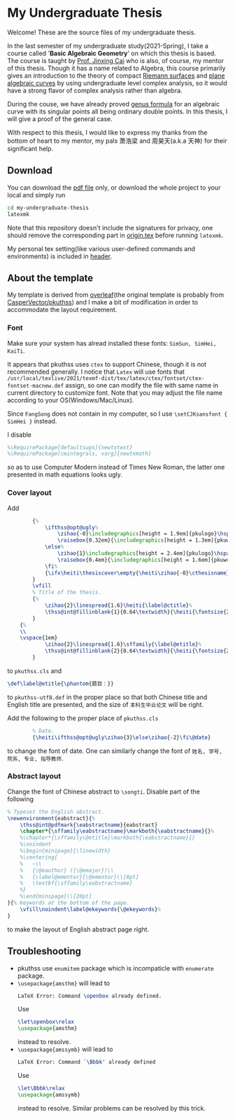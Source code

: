 # My Undergraduate Thesis

Welcome! These are the source files of my undergraduate thesis.

In the last semester of my undergraduate study(2021-Spring),
I take a course called '**Basic Algebraic Geometry**' on which this thesis is based.
The course is taught by [Prof. Jinxing Cai](https://www.math.pku.edu.cn/jsdw/js_20180628175159671361/c_20180628175159671361/69891.htm)
who is also, of course, my mentor of this thesis.
Though it has a name related to Algebra,
this course primarily gives an introduction to the theory of
compact [Riemann surfaces](https://en.wikipedia.org/wiki/Riemann_surface)
and [plane algebraic curves](https://en.wikipedia.org/wiki/Algebraic_curve)
by using undergraduate level complex analysis,
so it would have a strong flavor of complex analysis rather than algebra.

During the couse, we have already proved [genus formula](https://en.wikipedia.org/wiki/Genus%E2%80%93degree_formula)
for an algebraic curve with its singular points all being ordinary double points.
In this thesis, I will give a proof of the general case.

With respect to this thesis,
I would like to express my thanks from the bottom of heart to
my mentor, my pals 萧浩梁 and 周昊天(a.k.a 天神) for their significant help.

## Download

You can download the [pdf file](https://github.com/complex2-liu/my-undergraduate-thesis/raw/main/genus-formula.pdf) only,
or download the whole project to your local and simply run
```bash
cd my-undergraduate-thesis
latexmk
```
Note that this repository doesn't include the signatures for privacy,
one should remove the corresponding part in [origin.tex](./chap/origin.tex) before running `latexmk`.

My personal tex setting(like various user-defined commands and environments)
is included in [header](./header).

## About the template

My template is derived from [overleaf](https://www.overleaf.com/latex/templates/2021-peking-university-undergraduate-thesis/bctgcdnckbdq)(the original
template is probably from [CasperVector/pkuthss](https://github.com/CasperVector/pkuthss))
and I make a bit of modification in order to accommodate
the layout requirement.

### Font

Make sure your system has alread installed these fonts: `SimSun, SimHei, KaiTi`.

It appears that pkuthss uses `ctex` to support Chinese,
though it is not recommended generally.
I notice that `Latex` will use fonts that `/usr/local/texlive/2021/texmf-dist/tex/latex/ctex/fontset/ctex-fontset-macnew.def` assign,
so one can modify the file with same name in current directory to customize font.
Note that you may adjust the file name according to your OS(Windows/Mac/Linux).

Since `FangSong` does not contain in my computer,
so I use `\setCJKsansfont { SimHei }` instead.

I disable
```tex
%\RequirePackage[defaultsups]{newtxtext}
%\RequirePackage[cmintegrals, varg]{newtxmath}
```
so as to use Computer Modern instead of Times New Roman,
the latter one presented in math equations looks ugly.

### Cover layout
Add
```tex
		{%
			\ifthss@opt@ugly%
				\zihao{-0}\includegraphics[height = 1.9em]{pkulogo}\hspace{0.3em}%
				\raisebox{0.32em}{\includegraphics[height = 1.3em]{pkuword}}\\[0.5em]
			\else%
				\zihao{1}\includegraphics[height = 2.4em]{pkulogo}\hspace{0.4em}%
				\raisebox{0.4em}{\includegraphics[height = 1.6em]{pkuword}}\\[0.8em]
			\fi%
			{\ifx\heiti\thesiscover\empty{\heiti\zihao{-0}\cthesisname}\else{\heiti{\zihao{-0}\thesiscover}}\fi}%
		}
		\vfill
		% Title of the thesis.
		{%
			\zihao{2}\linespread{1.6}\heiti{\label@ctitle}%
			\thss@int@fillinblank{1}{0.64\textwidth}{\heiti{\fontsize{22bp}{26.4pt}\@ctitle}}%
		}
    {%
    \\
    \vspace{1em}
			\zihao{2}\linespread{1.6}\sffamily{\label@etitle}%
			\thss@int@fillinblank{2}{0.64\textwidth}{\heiti{\fontsize{22bp}{26.4pt}\@etitle}}%
		}
```
to `pkuthss.cls` and
```tex
\def\label@etitle{\phantom{题目：}}
```
to `pkuthss-utf8.def` in the proper place so that
both Chinese title and English title are presented,
and the size of `本科生毕业论文` will be right.

Add the following to the proper place of `pkuthss.cls`
```tex
		% Date.
		{\heiti\ifthss@opt@ugly\zihao{3}\else\zihao{-2}\fi\@date}
```
to change the font of date.
One can similarly change the font of `姓名, 学号, 院系, 专业, 指导教师`.

### Abstract layout

Change the font of Chinese abstract to `\songti`.
Disable part of the following
```tex
% Typeset the English abstract.
\newenvironment{eabstract}{%
	\thss@int@pdfmark{\eabstractname}{eabstract}
	\chapter*{\sffamily\eabstractname}\markboth{\eabstractname}{}%
	%\chapter*{\sffamily\@etitle}\markboth{\eabstractname}{}
	%\noindent
	%\begin{minipage}{\linewidth}
	%\centering{
	%	~\\
	%	{\@eauthor} ({\@emajor})\\
	%	{\label@ementor}{\@ementor}\\[8pt]
	%	\textbf{\sffamily\eabstractname}
	%}
	%\end{minipage}\\[20pt]
}{% Keywords at the bottom of the page.
	\vfill\noindent\label@ekeywords{\@ekeywords}%
}
```
to make the layout of English abstract page right.

## Troubleshooting

- pkuthss use `enumitem` package which is incompaticle with `enumerate` package.
- `\usepackage{amsthm}` will lead to
    ```tex
    LaTeX Error: Command \openbox already defined.
    ```
    Use
    ```tex
    \let\openbox\relax
    \usepackage{amsthm}
    ```
    instead to resolve.
- `\usepackage{amssymb}` will lead to
    ```tex
    LaTeX Error: Command `\Bbbk' already defined
    ```
    Use
    ```tex
    \let\Bbbk\relax
    \usepackage{amssymb}
    ```
    instead to resolve. Similar problems can be resolved by this trick.


